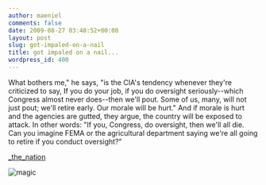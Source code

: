 ```yaml
---
author: maeniel
comments: false
date: 2009-08-27 03:48:52+00:00
layout: post
slug: got-impaled-on-a-nail
title: got impaled on a nail...
wordpress_id: 400
---
```


What bothers me," he says, "is the CIA's tendency whenever they're criticized to say, If you do your job, if you do oversight seriously--which Congress almost never does--then we'll pout. Some of us, many, will not just pout; we'll retire early. Our morale will be hurt." And if morale is hurt and the agencies are gutted, they argue, the country will be exposed to attack. In other words: "If you, Congress, do oversight, then we'll all die. Can you imagine FEMA or the agricultural department saying we're all going to retire if you conduct oversight?"[](http://www.thenation.com/doc/20090914/hayes/3)

[_the_nation](http://www.thenation.com/doc/20090914/hayes/3)

![magic](http://maeniel.files.wordpress.com/2009/08/magic.jpeg)
